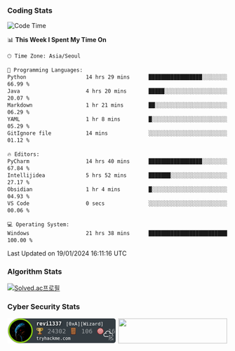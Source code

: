 ### Coding Stats

<!--START_SECTION:waka-->
![Code Time](http://img.shields.io/badge/Code%20Time-21%20hrs%2038%20mins-blue)

📊 **This Week I Spent My Time On** 

```text
🕑︎ Time Zone: Asia/Seoul

💬 Programming Languages: 
Python                   14 hrs 29 mins      █████████████████░░░░░░░░   66.99 % 
Java                     4 hrs 20 mins       █████░░░░░░░░░░░░░░░░░░░░   20.07 % 
Markdown                 1 hr 21 mins        ██░░░░░░░░░░░░░░░░░░░░░░░   06.29 % 
YAML                     1 hr 8 mins         █░░░░░░░░░░░░░░░░░░░░░░░░   05.29 % 
GitIgnore file           14 mins             ░░░░░░░░░░░░░░░░░░░░░░░░░   01.12 % 

🔥 Editors: 
PyCharm                  14 hrs 40 mins      █████████████████░░░░░░░░   67.84 % 
Intellijidea             5 hrs 52 mins       ███████░░░░░░░░░░░░░░░░░░   27.17 % 
Obsidian                 1 hr 4 mins         █░░░░░░░░░░░░░░░░░░░░░░░░   04.93 % 
VS Code                  0 secs              ░░░░░░░░░░░░░░░░░░░░░░░░░   00.06 % 

💻 Operating System: 
Windows                  21 hrs 38 mins      █████████████████████████   100.00 % 
```


 Last Updated on 19/01/2024 16:11:16 UTC
<!--END_SECTION:waka-->

### Algorithm Stats

[![Solved.ac프로필](http://mazassumnida.wtf/api/v2/generate_badge?boj=revi1337)](https://solved.ac/revi1337)

### Cyber Security Stats

[![revi1337's tryhackme stats](https://raw.githubusercontent.com/Revi1337/Revi1337/main/assets/thm_propic.png)][tryhackme]
[<img src="https://www.hackthebox.com/badge/image/1002993" width="248.01" height="57">][hackthebox]


[website]: https://revi1337.com
[tryhackme]: https://tryhackme.com/p/revi1337
[hackthebox]: https://app.hackthebox.com/profile/1002993
